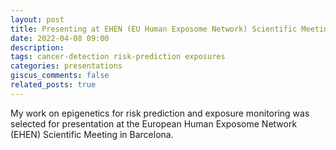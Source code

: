 ```yaml
---
layout: post
title: Presenting at EHEN (EU Human Exposome Network) Scientific Meeting in Barcelona
date: 2022-04-08 09:00
description: 
tags: cancer-detection risk-prediction exposures
categories: presentations
giscus_comments: false
related_posts: true
---
```


My work on epigenetics for risk prediction and exposure monitoring was selected for presentation at the European Human Exposome Network (EHEN) Scientific Meeting in Barcelona.